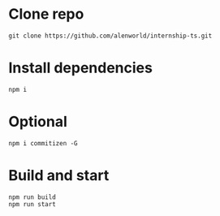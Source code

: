 # Clone repo
```
git clone https://github.com/alenworld/internship-ts.git
```
# Install dependencies
```
npm i
```
# Optional
```
npm i commitizen -G
```
# Build and start
```
npm run build
npm run start
```
